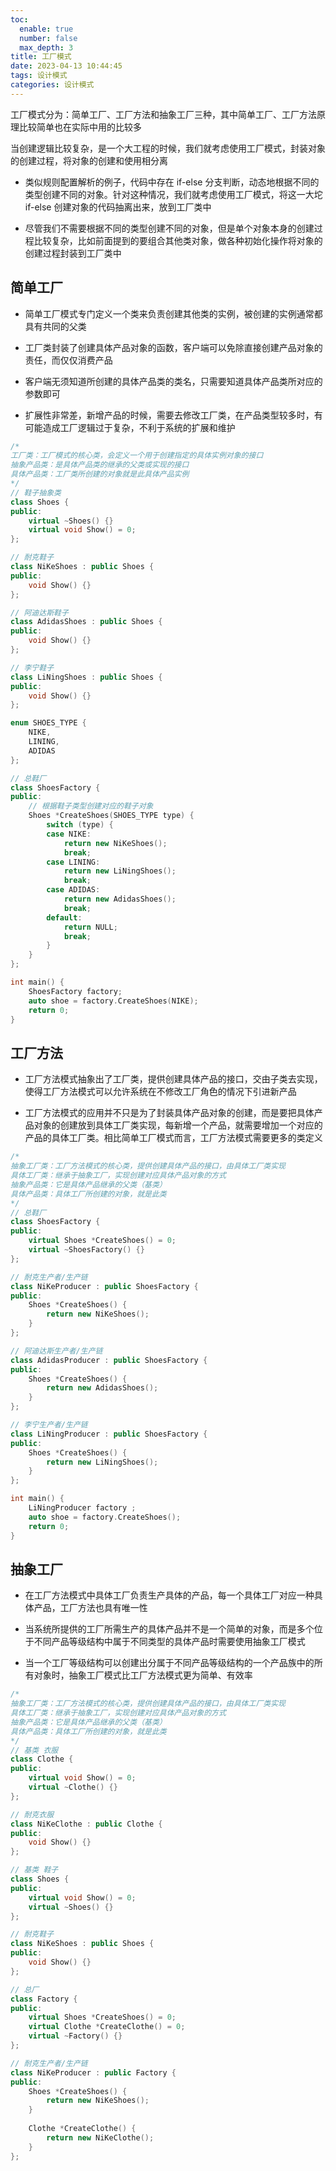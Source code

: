 ```yaml
---
toc:
  enable: true
  number: false
  max_depth: 3
title: 工厂模式
date: 2023-04-13 10:44:45
tags: 设计模式
categories: 设计模式
---
```


工厂模式分为：简单工厂、工厂方法和抽象工厂三种，其中简单工厂、工厂方法原理比较简单也在实际中用的比较多

当创建逻辑比较复杂，是一个大工程的时候，我们就考虑使用工厂模式，封装对象的创建过程，将对象的创建和使用相分离

- 类似规则配置解析的例子，代码中存在 if-else 分支判断，动态地根据不同的类型创建不同的对象。针对这种情况，我们就考虑使用工厂模式，将这一大坨 if-else 创建对象的代码抽离出来，放到工厂类中

- 尽管我们不需要根据不同的类型创建不同的对象，但是单个对象本身的创建过程比较复杂，比如前面提到的要组合其他类对象，做各种初始化操作将对象的创建过程封装到工厂类中

## 简单工厂

- 简单工厂模式专门定义一个类来负责创建其他类的实例，被创建的实例通常都具有共同的父类

- 工厂类封装了创建具体产品对象的函数，客户端可以免除直接创建产品对象的责任，而仅仅消费产品

- 客户端无须知道所创建的具体产品类的类名，只需要知道具体产品类所对应的参数即可

- 扩展性非常差，新增产品的时候，需要去修改工厂类，在产品类型较多时，有可能造成工厂逻辑过于复杂，不利于系统的扩展和维护

```cpp
/*
工厂类：工厂模式的核心类，会定义一个用于创建指定的具体实例对象的接口
抽象产品类：是具体产品类的继承的父类或实现的接口
具体产品类：工厂类所创建的对象就是此具体产品实例
*/
// 鞋子抽象类
class Shoes {
public:
    virtual ~Shoes() {}
    virtual void Show() = 0;
};

// 耐克鞋子
class NiKeShoes : public Shoes {
public:
    void Show() {}
};

// 阿迪达斯鞋子
class AdidasShoes : public Shoes {
public:
    void Show() {}
};

// 李宁鞋子
class LiNingShoes : public Shoes {
public:
    void Show() {}
};

enum SHOES_TYPE {
    NIKE,
    LINING,
    ADIDAS
};

// 总鞋厂
class ShoesFactory {
public:
    // 根据鞋子类型创建对应的鞋子对象
    Shoes *CreateShoes(SHOES_TYPE type) {
        switch (type) {
        case NIKE:
            return new NiKeShoes();
            break;
        case LINING:
            return new LiNingShoes();
            break;
        case ADIDAS:
            return new AdidasShoes();
            break;
        default:
            return NULL;
            break;
        }
    }
};

int main() {
    ShoesFactory factory;
    auto shoe = factory.CreateShoes(NIKE);
    return 0;
}
```

## 工厂方法

- 工厂方法模式抽象出了工厂类，提供创建具体产品的接口，交由子类去实现，使得工厂方法模式可以允许系统在不修改工厂角色的情况下引进新产品

- 工厂方法模式的应用并不只是为了封装具体产品对象的创建，而是要把具体产品对象的创建放到具体工厂类实现，每新增一个产品，就需要增加一个对应的产品的具体工厂类。相比简单工厂模式而言，工厂方法模式需要更多的类定义


```cpp
/*
抽象工厂类：工厂方法模式的核心类，提供创建具体产品的接口，由具体工厂类实现
具体工厂类：继承于抽象工厂，实现创建对应具体产品对象的方式
抽象产品类：它是具体产品继承的父类（基类）
具体产品类：具体工厂所创建的对象，就是此类
*/
// 总鞋厂
class ShoesFactory {
public:
    virtual Shoes *CreateShoes() = 0;
    virtual ~ShoesFactory() {}
};

// 耐克生产者/生产链
class NiKeProducer : public ShoesFactory {
public:
    Shoes *CreateShoes() {
        return new NiKeShoes();
    }
};

// 阿迪达斯生产者/生产链
class AdidasProducer : public ShoesFactory {
public:
    Shoes *CreateShoes() {
        return new AdidasShoes();
    }
};

// 李宁生产者/生产链
class LiNingProducer : public ShoesFactory {
public:
    Shoes *CreateShoes() {
        return new LiNingShoes();
    }
};

int main() {
    LiNingProducer factory ;
    auto shoe = factory.CreateShoes();
    return 0;
}
```

## 抽象工厂

- 在工厂方法模式中具体工厂负责生产具体的产品，每一个具体工厂对应一种具体产品，工厂方法也具有唯一性

- 当系统所提供的工厂所需生产的具体产品并不是一个简单的对象，而是多个位于不同产品等级结构中属于不同类型的具体产品时需要使用抽象工厂模式

- 当一个工厂等级结构可以创建出分属于不同产品等级结构的一个产品族中的所有对象时，抽象工厂模式比工厂方法模式更为简单、有效率

```cpp
/*
抽象工厂类：工厂方法模式的核心类，提供创建具体产品的接口，由具体工厂类实现
具体工厂类：继承于抽象工厂，实现创建对应具体产品对象的方式
抽象产品类：它是具体产品继承的父类（基类）
具体产品类：具体工厂所创建的对象，就是此类
*/
// 基类 衣服
class Clothe {
public:
    virtual void Show() = 0;
    virtual ~Clothe() {}
};

// 耐克衣服
class NiKeClothe : public Clothe {
public:
    void Show() {}
};

// 基类 鞋子
class Shoes {
public:
    virtual void Show() = 0;
    virtual ~Shoes() {}
};

// 耐克鞋子
class NiKeShoes : public Shoes {
public:
    void Show() {}
};

// 总厂
class Factory {
public:
    virtual Shoes *CreateShoes() = 0;
	virtual Clothe *CreateClothe() = 0;
    virtual ~Factory() {}
};

// 耐克生产者/生产链
class NiKeProducer : public Factory {
public:
    Shoes *CreateShoes() {
        return new NiKeShoes();
    }
	
	Clothe *CreateClothe() {
        return new NiKeClothe();
    }
};
```